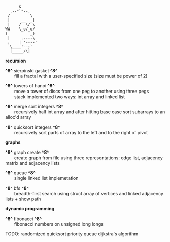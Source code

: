           &
      .--"`"--.
     /         \
     |     __  _|
     |    /  \/ \
    WW    \_o/_o/
    (          _)
     |     .----\
     ;    | '----'
      \____'--;`
      |_____/\|
 
**recursion**

**^8^** sierpinski gasket **^8^**<br />
&emsp;&emsp;fill a fractal with a user-specified size (size must be power of 2)<br />

**^8^** towers of hanoi **^8^**<br />
&emsp;&emsp;move a tower of discs from one peg to another using three pegs<br />
&emsp;&emsp;stack implemented two ways: int array and linked list<br />

**^8^** merge sort integers **^8^**<br />
&emsp;&emsp;recursively half int array and after hitting base case sort subarrays to an alloc'd array<br />

**^8^** quicksort integers **^8^**<br />
&emsp;&emsp;recursively sort parts of array to the left and to the right of pivot<br />

**graphs**

**^8^** graph create **^8^**<br />
&emsp;&emsp;create graph from file using three representations: edge list, adjacency matrix and adjacency lists<br />

**^8^** queue **^8^**<br />
&emsp;&emsp;single linked list implemetation<br />

**^8^** bfs **^8^**<br />
&emsp;&emsp;breadth-first search using struct array of vertices and linked adjacency lists + show path<br />

**dynamic programming**

**^8^** fibonacci **^8^**<br />
&emsp;&emsp;fibonacci numbers on unsigned long longs<br />

TODO:
randomized quicksort
priority queue
dijkstra's algorithm
